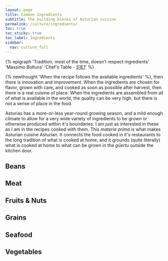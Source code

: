 ```yaml
---
layout: page
title: Common Ingredients
subtitle: The building blocks of Asturian cuisine
permalink: /culture/ingredients/
toc: true
toc_sticky: true
toc_label: Ingredients
sidebar:
  nav: culture_full
---
```


{% epigraph 'Tradition, most of the time, doesn’t respect ingredients' 'Massimo Bottura' 'Chef‘s Table - [S1E1](https://www.imdb.com/title/tt4383018/)' %}

{% newthought 'When the recipe follows the available ingredients' %}, then there is innovation and improvement. When the ingredients are chosen for flavor, grown with care, and cooked as soon as possible after harvest, then there is a real cuisine of place. When the ingredients are assembled from all of what is available in the world, the quality can be very high, but there is not a sense of place in the food.

Asturias has a more-or-less year-round growing season, and a mild enough climate to allow for a very wide variety of ingredients to be grown or otherwise produced within it's boundaries. I am just as interested in these as I am in the recipes cooked with them. This *materia prima* is what makes Asturian cuisine Asturian. It connects the food cooked in it's restaurants to the long tradition of what is cooked at home, and it grounds (quite literally) what is cooked at home to what can be grown in the *güertu* outside the kitchen door.

## Beans

## Meat

## Fruits & Nuts

## Grains

## Seafood

## Vegetables